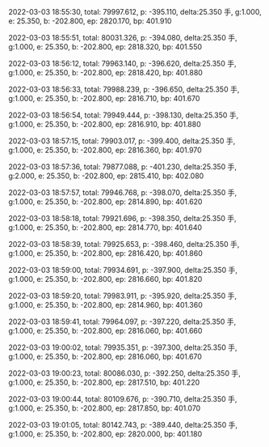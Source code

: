 2022-03-03 18:55:30, total: 79997.612, p: -395.110, delta:25.350 手, g:1.000, e: 25.350, b: -202.800, ep: 2820.170, bp: 401.910

2022-03-03 18:55:51, total: 80031.326, p: -394.080, delta:25.350 手, g:1.000, e: 25.350, b: -202.800, ep: 2818.320, bp: 401.550

2022-03-03 18:56:12, total: 79963.140, p: -396.620, delta:25.350 手, g:1.000, e: 25.350, b: -202.800, ep: 2818.420, bp: 401.880

2022-03-03 18:56:33, total: 79988.239, p: -396.650, delta:25.350 手, g:1.000, e: 25.350, b: -202.800, ep: 2816.710, bp: 401.670

2022-03-03 18:56:54, total: 79949.444, p: -398.130, delta:25.350 手, g:1.000, e: 25.350, b: -202.800, ep: 2816.910, bp: 401.880

2022-03-03 18:57:15, total: 79903.017, p: -399.400, delta:25.350 手, g:1.000, e: 25.350, b: -202.800, ep: 2816.360, bp: 401.970

2022-03-03 18:57:36, total: 79877.088, p: -401.230, delta:25.350 手, g:2.000, e: 25.350, b: -202.800, ep: 2815.410, bp: 402.080

2022-03-03 18:57:57, total: 79946.768, p: -398.070, delta:25.350 手, g:1.000, e: 25.350, b: -202.800, ep: 2814.890, bp: 401.620

2022-03-03 18:58:18, total: 79921.696, p: -398.350, delta:25.350 手, g:1.000, e: 25.350, b: -202.800, ep: 2814.770, bp: 401.640

2022-03-03 18:58:39, total: 79925.653, p: -398.460, delta:25.350 手, g:1.000, e: 25.350, b: -202.800, ep: 2816.420, bp: 401.860

2022-03-03 18:59:00, total: 79934.691, p: -397.900, delta:25.350 手, g:1.000, e: 25.350, b: -202.800, ep: 2816.660, bp: 401.820

2022-03-03 18:59:20, total: 79983.911, p: -395.920, delta:25.350 手, g:1.000, e: 25.350, b: -202.800, ep: 2814.960, bp: 401.360

2022-03-03 18:59:41, total: 79964.097, p: -397.220, delta:25.350 手, g:1.000, e: 25.350, b: -202.800, ep: 2816.060, bp: 401.660

2022-03-03 19:00:02, total: 79935.351, p: -397.300, delta:25.350 手, g:1.000, e: 25.350, b: -202.800, ep: 2816.060, bp: 401.670

2022-03-03 19:00:23, total: 80086.030, p: -392.250, delta:25.350 手, g:1.000, e: 25.350, b: -202.800, ep: 2817.510, bp: 401.220

2022-03-03 19:00:44, total: 80109.676, p: -390.710, delta:25.350 手, g:1.000, e: 25.350, b: -202.800, ep: 2817.850, bp: 401.070

2022-03-03 19:01:05, total: 80142.743, p: -389.440, delta:25.350 手, g:1.000, e: 25.350, b: -202.800, ep: 2820.000, bp: 401.180